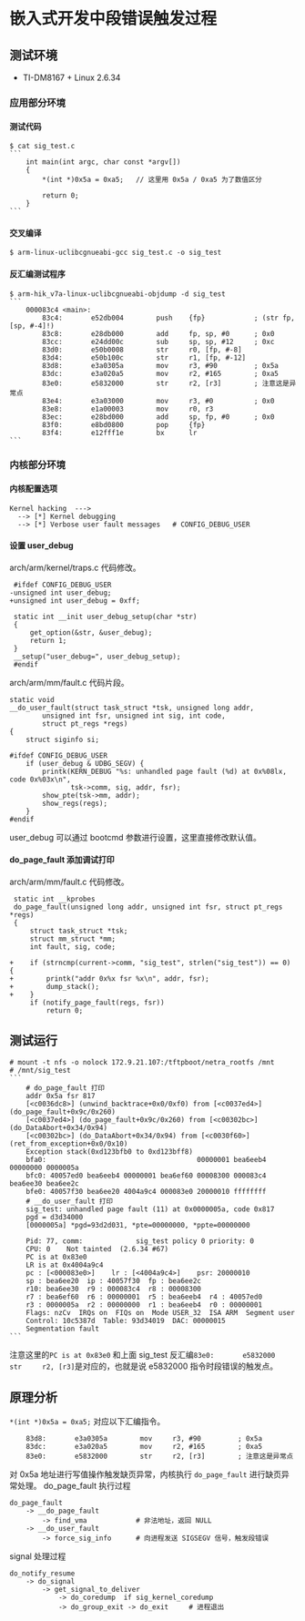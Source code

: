 # 嵌入式开发中段错误触发过程

## 测试环境
* TI-DM8167 + Linux 2.6.34

### 应用部分环境

#### 测试代码
    $ cat sig_test.c 
    ```
        int main(int argc, char const *argv[])
        {
            *(int *)0x5a = 0xa5;   // 这里用 0x5a / 0xa5 为了数值区分 
            
            return 0;
        }
    ```
#### 交叉编译
    $ arm-linux-uclibcgnueabi-gcc sig_test.c -o sig_test
#### 反汇编测试程序
    $ arm-hik_v7a-linux-uclibcgnueabi-objdump -d sig_test
    ```
        000083c4 <main>:
            83c4:       e52db004        push    {fp}            ; (str fp, [sp, #-4]!)
            83c8:       e28db000        add     fp, sp, #0      ; 0x0
            83cc:       e24dd00c        sub     sp, sp, #12     ; 0xc
            83d0:       e50b0008        str     r0, [fp, #-8]
            83d4:       e50b100c        str     r1, [fp, #-12]
            83d8:       e3a0305a        mov     r3, #90         ; 0x5a
            83dc:       e3a020a5        mov     r2, #165        ; 0xa5
            83e0:       e5832000        str     r2, [r3]        ; 注意这是异常点
            83e4:       e3a03000        mov     r3, #0          ; 0x0
            83e8:       e1a00003        mov     r0, r3
            83ec:       e28bd000        add     sp, fp, #0      ; 0x0
            83f0:       e8bd0800        pop     {fp}
            83f4:       e12fff1e        bx      lr
    ```
    
### 内核部分环境
#### 内核配置选项
    Kernel hacking  --->
      --> [*] Kernel debugging 
      --> [*] Verbose user fault messages   # CONFIG_DEBUG_USER
#### 设置 user_debug
arch/arm/kernel/traps.c 代码修改。

     #ifdef CONFIG_DEBUG_USER
    -unsigned int user_debug;
    +unsigned int user_debug = 0xff;
    
     static int __init user_debug_setup(char *str)
     {
         get_option(&str, &user_debug);
         return 1;
     }
     __setup("user_debug=", user_debug_setup);
     #endif
arch/arm/mm/fault.c 代码片段。

    static void
    __do_user_fault(struct task_struct *tsk, unsigned long addr,
            unsigned int fsr, unsigned int sig, int code,
            struct pt_regs *regs)
    {
        struct siginfo si;
    
    #ifdef CONFIG_DEBUG_USER
        if (user_debug & UDBG_SEGV) {
            printk(KERN_DEBUG "%s: unhandled page fault (%d) at 0x%08lx, code 0x%03x\n",
                   tsk->comm, sig, addr, fsr);
            show_pte(tsk->mm, addr);
            show_regs(regs);
        }
    #endif

user_debug 可以通过 bootcmd 参数进行设置，这里直接修改默认值。
#### do_page_fault 添加调试打印
arch/arm/mm/fault.c 代码修改。

     static int __kprobes
     do_page_fault(unsigned long addr, unsigned int fsr, struct pt_regs *regs)
     {
         struct task_struct *tsk;
         struct mm_struct *mm;
         int fault, sig, code;
    
    +    if (strncmp(current->comm, "sig_test", strlen("sig_test")) == 0) {
    +        printk("addr 0x%x fsr %x\n", addr, fsr);
    +        dump_stack();
    +    }
         if (notify_page_fault(regs, fsr))
             return 0;

## 测试运行
    # mount -t nfs -o nolock 172.9.21.107:/tftpboot/netra_rootfs /mnt
    # /mnt/sig_test
    ```
        # do_page_fault 打印
        addr 0x5a fsr 817
        [<c0036dc8>] (unwind_backtrace+0x0/0xf0) from [<c0037ed4>] (do_page_fault+0x9c/0x260)
        [<c0037ed4>] (do_page_fault+0x9c/0x260) from [<c00302bc>] (do_DataAbort+0x34/0x94)
        [<c00302bc>] (do_DataAbort+0x34/0x94) from [<c0030f60>] (ret_from_exception+0x0/0x10)
        Exception stack(0xd123bfb0 to 0xd123bff8)
        bfa0:                                     00000001 bea6eeb4 00000000 0000005a
        bfc0: 40057ed0 bea6eeb4 00000001 bea6ef60 00008300 000083c4 bea6ee30 bea6ee2c
        bfe0: 40057f30 bea6ee20 4004a9c4 000083e0 20000010 ffffffff
        # __do_user_fault 打印
        sig_test: unhandled page fault (11) at 0x0000005a, code 0x817
        pgd = d3d34000
        [0000005a] *pgd=93d2d031, *pte=00000000, *ppte=00000000
        
        Pid: 77, comm:             sig_test policy 0 priority: 0
        CPU: 0    Not tainted  (2.6.34 #67)
        PC is at 0x83e0
        LR is at 0x4004a9c4
        pc : [<000083e0>]    lr : [<4004a9c4>]    psr: 20000010
        sp : bea6ee20  ip : 40057f30  fp : bea6ee2c
        r10: bea6ee30  r9 : 000083c4  r8 : 00008300
        r7 : bea6ef60  r6 : 00000001  r5 : bea6eeb4  r4 : 40057ed0
        r3 : 0000005a  r2 : 00000000  r1 : bea6eeb4  r0 : 00000001
        Flags: nzCv  IRQs on  FIQs on  Mode USER_32  ISA ARM  Segment user
        Control: 10c5387d  Table: 93d34019  DAC: 00000015
        Segmentation fault
    ```
注意这里的` PC is at 0x83e0 ` 和上面 sig_test 反汇编` 83e0:       e5832000        str     r2, [r3] `是对应的，也就是说 e5832000 指令时段错误的触发点。

## 原理分析
`*(int *)0x5a = 0xa5;` 对应以下汇编指令。

        83d8:       e3a0305a        mov     r3, #90         ; 0x5a
        83dc:       e3a020a5        mov     r2, #165        ; 0xa5
        83e0:       e5832000        str     r2, [r3]        ; 注意这是异常点

对 0x5a 地址进行写值操作触发缺页异常，内核执行 `do_page_fault` 进行缺页异常处理。
do_page_fault 执行过程

    do_page_fault
        -> __do_page_fault
            -> find_vma            # 非法地址，返回 NULL
        -> __do_user_fault
            -> force_sig_info      # 向进程发送 SIGSEGV 信号，触发段错误

signal 处理过程
    
    do_notify_resume
        -> do_signal
            -> get_signal_to_deliver
                -> do_coredump  if sig_kernel_coredump
                -> do_group_exit -> do_exit     # 进程退出
